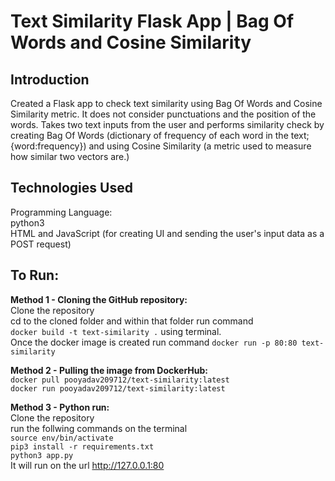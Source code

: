 # Text Similarity Flask App | Bag Of Words and Cosine Similarity

## Introduction

Created a Flask app to check text similarity using Bag Of Words and Cosine Similarity metric. It does not consider punctuations and the position of the words. Takes two text inputs from the user and performs similarity check by creating Bag Of Words (dictionary of frequency of each word in the text; {word:frequency}) and using Cosine Similarity (a metric used to measure how similar two vectors are.) 

## Technologies Used
Programming Language:<br>
    python3<br>
    HTML and JavaScript (for creating UI and sending the user's input data as a POST request) <br> 

## To Run: 
**Method 1 - Cloning the GitHub repository:** <br>
    Clone the repository<br>
    cd to the cloned folder and within that folder run command <br> `docker build -t text-similarity .` using terminal. <br> 
    Once the docker image is created run command `docker run -p 80:80 text-similarity`

**Method 2 - Pulling the image from DockerHub:** <br>
    `docker pull pooyadav209712/text-similarity:latest` <br>
    `docker run pooyadav209712/text-similarity:latest`

**Method 3 - Python run:** <br> 
    Clone the repository <br>
    run the follwing commands on the terminal <br> `source env/bin/activate` <br>
                                              `pip3 install -r requirements.txt` <br>
                                              `python3 app.py` <br>
    It will run on the url http://127.0.0.1:80

